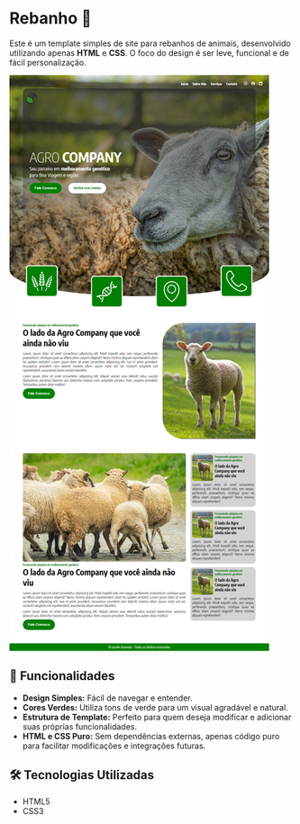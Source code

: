 # Rebanho 🍃

Este é um template simples de site para rebanhos de animais, desenvolvido utilizando apenas **HTML** e **CSS**. O foco do design é ser leve, funcional e de fácil personalização.

![LandingPage Rebanho](landingpage.png)

## 📑 Funcionalidades

- **Design Simples:** Fácil de navegar e entender.
- **Cores Verdes:** Utiliza tons de verde para um visual agradável e natural.
- **Estrutura de Template:** Perfeito para quem deseja modificar e adicionar suas próprias funcionalidades.
- **HTML e CSS Puro:** Sem dependências externas, apenas código puro para facilitar modificações e integrações futuras.

## 🛠 Tecnologias Utilizadas
- HTML5
- CSS3
